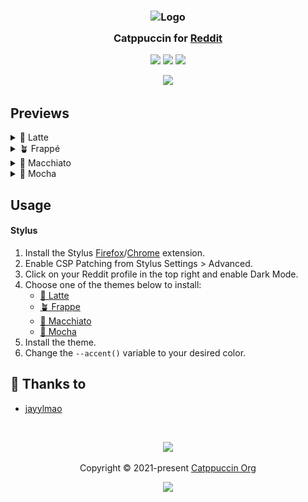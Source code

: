 <h3 align="center">
	<img src="https://raw.githubusercontent.com/catppuccin/catppuccin/main/assets/logos/exports/1544x1544_circle.png" width="100" alt="Logo"/><br/>
	<img src="https://raw.githubusercontent.com/catppuccin/catppuccin/main/assets/misc/transparent.png" height="30" width="0px"/>
	Catppuccin for <a href="https://reddit.com">Reddit</a>
	<img src="https://raw.githubusercontent.com/catppuccin/catppuccin/main/assets/misc/transparent.png" height="30" width="0px"/>
</h3>

<p align="center">
	<a href="https://github.com/catppuccin/reddit/stargazers"><img src="https://img.shields.io/github/stars/catppuccin/reddit?colorA=363a4f&colorB=b7bdf8&style=for-the-badge"></a>
	<a href="https://github.com/catppuccin/reddit/issues"><img src="https://img.shields.io/github/issues/catppuccin/reddit?colorA=363a4f&colorB=f5a97f&style=for-the-badge"></a>
	<a href="https://github.com/catppuccin/reddit/contributors"><img src="https://img.shields.io/github/contributors/catppuccin/reddit?colorA=363a4f&colorB=a6da95&style=for-the-badge"></a>
</p>

<p align="center">
	<img src="https://raw.githubusercontent.com/catppuccin/catppuccin/main/assets/previews/preview.webp"/>
</p>

## Previews

<details>
<summary>🌻 Latte</summary>
<img src="https://raw.githubusercontent.com/catppuccin/catppuccin/main/assets/previews/latte.webp"/>
</details>
<details>
<summary>🪴 Frappé</summary>
<img src="https://raw.githubusercontent.com/catppuccin/catppuccin/main/assets/previews/frappe.webp"/>
</details>
<details>
<summary>🌺 Macchiato</summary>
<img src="https://raw.githubusercontent.com/catppuccin/catppuccin/main/assets/previews/macchiato.webp"/>
</details>
<details>
<summary>🌿 Mocha</summary>
<img src=/assets/catppuccin-mocha.png />
</details>

## Usage

#### Stylus
1. Install the Stylus [Firefox](https://addons.mozilla.org/en-GB/firefox/addon/styl-us/)/[Chrome](https://chrome.google.com/webstore/detail/stylus/clngdbkpkpeebahjckkjfobafhncgmne) extension.
2. Enable CSP Patching from Stylus Settings > Advanced.
3. Click on your Reddit profile in the top right and enable Dark Mode.
4. Choose one of the themes below to install:
    - [🌻 Latte](https://github.com/jayylmao/catppuccin-reddit/raw/main/css/catppuccin-latte.user.css)
    - [🪴 Frappe](https://github.com/jayylmao/catppuccin-reddit/raw/main/css/catppuccin-frappe.user.css)
    - [🌺 Macchiato](https://github.com/jayylmao/catppuccin-reddit/raw/main/css/catppuccin-macchiato.user.css)
    - [🌿 Mocha](https://github.com/jayylmao/catppuccin-reddit/raw/main/css/catppuccin-mocha.user.css)
5. Install the theme.
6. Change the `--accent()` variable to your desired color.

## 💝 Thanks to

- [jayylmao](https://github.com/jayylmao)

&nbsp;

<p align="center">
	<img src="https://raw.githubusercontent.com/catppuccin/catppuccin/main/assets/footers/gray0_ctp_on_line.svg?sanitize=true" />
</p>

<p align="center">
	Copyright &copy; 2021-present <a href="https://github.com/catppuccin" target="_blank">Catppuccin Org</a>
</p>

<p align="center">
	<a href="https://github.com/catppuccin/catppuccin/blob/main/LICENSE"><img src="https://img.shields.io/static/v1.svg?style=for-the-badge&label=License&message=MIT&logoColor=d9e0ee&colorA=363a4f&colorB=b7bdf8"/></a>
</p>
